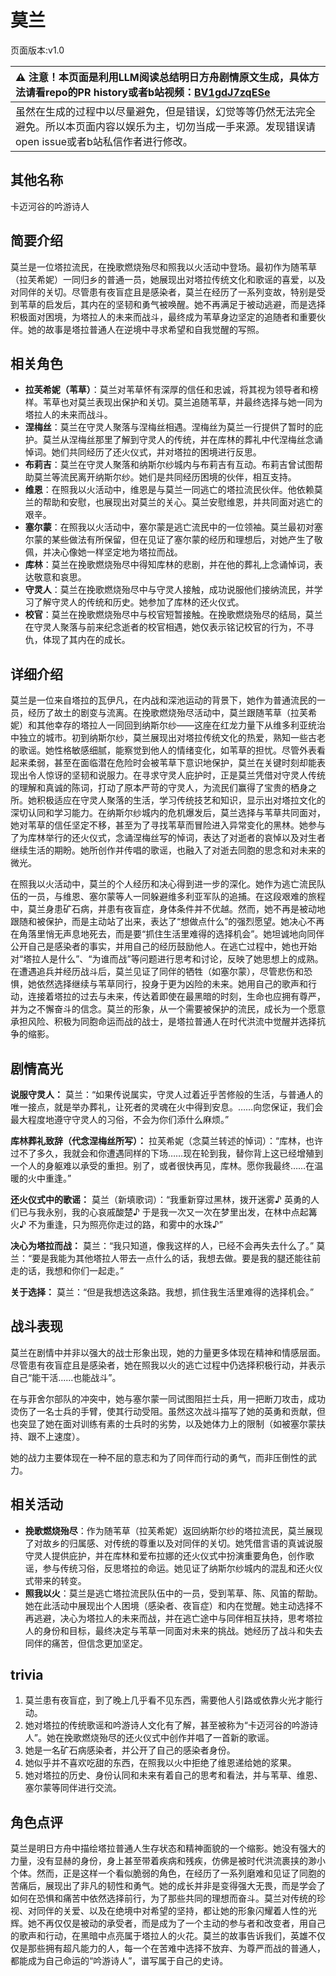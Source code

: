 # 莫兰
页面版本:v1.0
 

| :warning: 注意！本页面是利用LLM阅读总结明日方舟剧情原文生成，具体方法请看repo的PR history或者b站视频：[BV1gdJ7zqESe](https://www.bilibili.com/video/BV1gdJ7zqESe/)         |
|:----------------------------|
| 虽然在生成的过程中以尽量避免，但是错误，幻觉等等仍然无法完全避免。所以本页面内容以娱乐为主，切勿当成一手来源。发现错误请open issue或者b站私信作者进行修改。|



## 其他名称
卡迈河谷的吟游诗人
## 简要介绍
莫兰是一位塔拉流民，在挽歌燃烧殆尽和照我以火活动中登场。最初作为随苇草（拉芙希妮）一同归乡的普通一员，她展现出对塔拉传统文化和歌谣的喜爱，以及对同伴的关切。尽管患有夜盲症且是感染者，莫兰在经历了一系列变故，特别是受到苇草的启发后，其内在的坚韧和勇气被唤醒。她不再满足于被动逃避，而是选择积极面对困境，为塔拉人的未来而战斗，最终成为苇草身边坚定的追随者和重要伙伴。她的故事是塔拉普通人在逆境中寻求希望和自我觉醒的写照。
## 相关角色
-   **拉芙希妮（苇草）**：莫兰对苇草怀有深厚的信任和忠诚，将其视为领导者和榜样。苇草也对莫兰表现出保护和关切。莫兰追随苇草，并最终选择与她一同为塔拉人的未来而战斗。
-   **涅梅丝**：莫兰在守灵人聚落与涅梅丝相遇。涅梅丝为莫兰一行提供了暂时的庇护。莫兰从涅梅丝那里了解到守灵人的传统，并在库林的葬礼中代涅梅丝念诵悼词。她们共同经历了还火仪式，并对塔拉的困境进行反思。
-   **布莉吉**：莫兰在守灵人聚落和纳斯尔纱城内与布莉吉有互动。布莉吉曾试图帮助莫兰等流民离开纳斯尔纱。她们是共同经历困境的伙伴，相互支持。
-   **维恩**：在照我以火活动中，维恩是与莫兰一同逃亡的塔拉流民伙伴。他依赖莫兰的帮助和安慰，也展现出对莫兰的关心。莫兰安慰维恩，并共同面对逃亡的艰辛。
-   **塞尔蒙**：在照我以火活动中，塞尔蒙是逃亡流民中的一位领袖。莫兰最初对塞尔蒙的某些做法有所保留，但在见证了塞尔蒙的经历和理想后，对她产生了敬佩，并决心像她一样坚定地为塔拉而战。
-   **库林**：莫兰在挽歌燃烧殆尽中得知库林的悲剧，并在他的葬礼上念诵悼词，表达敬意和哀思。
-   **守灵人**：莫兰在挽歌燃烧殆尽中与守灵人接触，成功说服他们接纳流民，并学习了解守灵人的传统和历史。她参加了库林的还火仪式。
-   **校官**：莫兰在挽歌燃烧殆尽中与校官短暂接触。在挽歌燃烧殆尽的结局，莫兰在守灵人聚落与前来纪念逝者的校官相遇，她仅表示铭记校官的行为，不寻仇，体现了其内在的成长。
## 详细介绍
莫兰是一位来自塔拉的瓦伊凡，在内战和深池运动的背景下，她作为普通流民的一员，经历了故土的剧变与流离。在挽歌燃烧殆尽活动中，莫兰跟随苇草（拉芙希妮）和其他幸存的塔拉人一同回到纳斯尔纱——这座在红龙力量下从维多利亚统治中独立的城市。初到纳斯尔纱，莫兰展现出对塔拉传统文化的热爱，熟知一些古老的歌谣。她性格敏感细腻，能察觉到他人的情绪变化，如苇草的担忧。尽管外表看起来柔弱，甚至在面临潜在危险时会被苇草下意识地保护，莫兰在关键时刻却能表现出令人惊讶的坚韧和说服力。在寻求守灵人庇护时，正是莫兰凭借对守灵人传统的理解和真诚的陈词，打动了原本严苛的守灵人，为流民们赢得了宝贵的栖身之所。她积极适应在守灵人聚落的生活，学习传统技艺和知识，显示出对塔拉文化的深切认同和学习能力。在纳斯尔纱城内的危机爆发后，莫兰选择与苇草共同面对，她对苇草的信任坚定不移，甚至为了寻找苇草而冒险进入异常变化的黑林。她参与了为库林举行的还火仪式，念诵涅梅丝写的悼词，表达了对逝者的哀悼以及对生者继续生活的期盼。她所创作并传唱的歌谣，也融入了对逝去同胞的思念和对未来的微光。

在照我以火活动中，莫兰的个人经历和决心得到进一步的深化。她作为逃亡流民队伍的一员，与维恩、塞尔蒙等人一同躲避维多利亚军队的追捕。在这段艰难的旅程中，莫兰身患矿石病，并患有夜盲症，身体条件并不优越。然而，她不再是被动地跟随和被保护，而是主动站了出来，表达了“想做点什么”的强烈愿望。她决心不再在角落里悄无声息地死去，而是要“抓住生活里难得的选择机会”。她坦诚地向同伴公开自己是感染者的事实，并用自己的经历鼓励他人。在逃亡过程中，她也开始对“塔拉人是什么”、“为谁而战”等问题进行思考和讨论，反映了她思想上的成熟。在遭遇追兵并经历战斗后，莫兰见证了同伴的牺牲（如塞尔蒙），尽管悲伤和恐惧，她依然选择继续与苇草同行，投身于更为凶险的未来。她用自己的歌声和行动，连接着塔拉的过去与未来，传达着即使在最黑暗的时刻，生命也应拥有尊严，并为之不懈奋斗的信念。莫兰的形象，从一个需要被保护的流民，成长为一个愿意承担风险、积极为同胞命运而战的战士，是塔拉普通人在时代洪流中觉醒并选择抗争的缩影。
## 剧情高光
**说服守灵人：**
莫兰：“如果传说属实，守灵人过着近乎苦修般的生活，与普通人的唯一接点，就是举办葬礼，让死者的灵魂在火中得到安息。……向您保证，我们会最大程度地遵守守灵人的习俗，不会为你们添什么麻烦。”

**库林葬礼致辞（代念涅梅丝所写）：**
拉芙希妮（念莫兰转述的悼词）：“库林，也许过不了多久，我就会和你遭遇同样的下场……现在轮到我，替你背上这已经增殖到一个人的身躯难以承受的重担。别了，或者很快再见，库林。愿你我最终……在温暖的火中重逢。”

**还火仪式中的歌谣：**
莫兰（新填歌词）：“我重新穿过黑林，拨开迷雾♪ 英勇的人们已与我永别，我的心哀戚酸楚♪ 于是我一次又一次在梦里出发，在林中点起篝火♪ 不为重逢，只为照亮你走过的路，和雾中的水珠♪”

**决心为塔拉而战：**
莫兰：“我只知道，像我这样的人，已经不会再失去什么了。”
莫兰：“要是我能为其他塔拉人带去一点什么的话，我想去做。要是我的腿还能往前走的话，我想和你们一起走。”

**关于选择：**
莫兰：“但是我想选这条路。我想，抓住我生活里难得的选择机会。”
## 战斗表现
莫兰在剧情中并非以强大的战士形象出现，她的力量更多体现在精神和情感层面。尽管患有夜盲症且是感染者，她在照我以火的逃亡过程中仍选择积极行动，并表示自己“能干活......也能战斗”。

在与菲舍尔部队的冲突中，她与塞尔蒙一同试图阻拦士兵，用一把断刀攻击，成功烫伤了一名士兵的手臂，使其行动受阻。虽然这次战斗描写了她的英勇和贡献，但也突显了她在面对训练有素的士兵时的劣势，以及她体力上的限制（如被塞尔蒙扶持、跟不上速度）。

她的战力主要体现在一种不屈的意志和为了同伴而行动的勇气，而非压倒性的武力。
## 相关活动
-   **挽歌燃烧殆尽**：作为随苇草（拉芙希妮）返回纳斯尔纱的塔拉流民，莫兰展现了对故乡的归属感、对传统的尊重以及对同伴的关切。她凭借言语的真诚说服守灵人提供庇护，并在库林和爱布拉娜的还火仪式中扮演重要角色，创作歌谣，参与传统习俗，反思塔拉的命运。她见证了纳斯尔纱城内的混乱和还火仪式带来的转变。
-   **照我以火**：莫兰是逃亡塔拉流民队伍中的一员，受到苇草、陈、风笛的帮助。她在此活动中展现出个人困境（感染者、夜盲症）和内在觉醒。她主动选择不再逃避，决心为塔拉人的未来而战，并在逃亡途中与同伴相互扶持，思考塔拉人的身份和目标，最终决定与苇草一同面对未来的挑战。她经历了战斗和失去同伴的痛苦，但信念更加坚定。
## trivia
1.  莫兰患有夜盲症，到了晚上几乎看不见东西，需要他人引路或依靠火光才能行动。
2.  她对塔拉的传统歌谣和吟游诗人文化有了解，甚至被称为“卡迈河谷的吟游诗人”。她在挽歌燃烧殆尽的还火仪式中创作并唱了一首新的歌谣。
3.  她是一名矿石病感染者，并公开了自己的感染者身份。
4.  她似乎并不喜欢吃甜的东西，在照我以火中拒绝了维恩递给她的浆果。
5.  她对塔拉的历史、身份认同和未来有着自己的思考和看法，并与苇草、维恩、塞尔蒙等同伴进行交流。
## 角色点评
莫兰是明日方舟中描绘塔拉普通人生存状态和精神面貌的一个缩影。她没有强大的力量，没有显赫的身份，身上甚至带着疾病和残疾，仿佛是被时代洪流裹挟的渺小个体。然而，正是这样一个看似脆弱的角色，在经历了一系列磨难和见证了同胞的苦痛后，展现出了非凡的韧性和勇气。她的成长并非是变得强大无畏，而是学会了如何在恐惧和痛苦中依然选择前行，为了那些共同的理想而奋斗。莫兰对传统的珍视、对同伴的关爱、以及在绝境中对希望的坚持，都让她的形象闪耀着人性的光辉。她不再仅仅是被动的承受者，而是成为了一个主动的参与者和改变者，用自己的歌声和行动，在黑暗中点亮属于塔拉人的火花。莫兰的故事告诉我们，英雄不仅仅是那些拥有超凡能力的人，每一个在苦难中选择不放弃、为尊严而战的普通人，都能成为自己命运的“吟游诗人”，谱写属于自己的史诗。